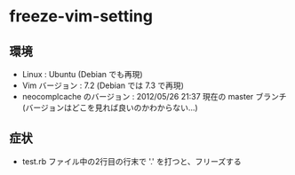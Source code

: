 freeze-vim-setting
==================

環境
------
*   Linux : Ubuntu (Debian でも再現)
*   Vim バージョン : 7.2 (Debian では 7.3 で再現)
*   neocomplcache のバージョン : 2012/05/26 21:37 現在の master ブランチ(バージョンはどこを見れば良いのかわからない...)


症状
------
*   test.rb ファイル中の2行目の行末で '.' を打つと、フリーズする
